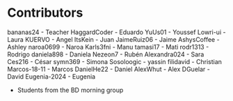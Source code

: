 

Contributors
============

bananas24    - Teacher
HaggardCoder - Eduardo
YuUs01       - Youssef
Lowri-ui     - Laura
KUERVO       - Angel
ItsKein      - Juan
JaimeRuiz06  - Jaime
AshysCoffee  - Ashley
naroa0699    - Naroa
Karls3fni    - Manu
tamasi17     - Mati
rodr1313     - Rodrigo
daniela898   - Daniela
Nezeon7      - Rubén
Alexandra024 - Sara
Ces216	     - César
symn369      - Simona
Sosoloogic   - yassin
filidavid    - Christian
Marcos-18-11 - Marcos
DanielHe22   - Daniel
AlexWhut     - Alex
DGuelar      - David
Eugenia-2024 - Eugenia

* Students from the BD morning group


